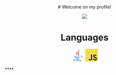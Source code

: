 <div align = "center">
# Welcome on my profile!

![](https://komarev.com/ghpvc/?username=your-github-username&color=blueviolet)

# Languages
<img src = "https://raw.githubusercontent.com/devicons/devicon/master/icons/java/java-original.svg" width = "40" height = "40"> <img src = "https://raw.githubusercontent.com/github/explore/80688e429a7d4ef2fca1e82350fe8e3517d3494d/topics/javascript/javascript.png" width = "40" height = "40">
</div>
****
